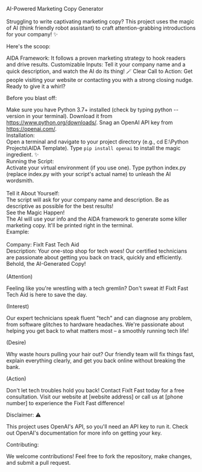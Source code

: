 AI-Powered Marketing Copy Generator
<br>
<br>
Struggling to write captivating marketing copy?   This project uses the magic of AI (think friendly robot assistant) to craft attention-grabbing introductions for your company!  ✨

Here's the scoop:

AIDA Framework: It follows a proven marketing strategy to hook readers and drive results.
Customizable Inputs: Tell it your company name and a quick description, and watch the AI do its thing! 🪄
Clear Call to Action: Get people visiting your website or contacting you with a strong closing nudge.
Ready to give it a whirl?

Before you blast off:

Make sure you have Python 3.7+ installed (check by typing python --version in your terminal). Download it from https://www.python.org/downloads/.
Snag an OpenAI API key from https://openai.com/.
<br>
Installation:
<br>
Open a terminal and navigate to your project directory (e.g., cd E:\Python Projects\AIDA Template).
Type <code>pip install openai</code> to install the magic ingredient. ✨
<br>
Running the Script:
<br>
Activate your virtual environment (if you use one).
Type python index.py (replace index.py with your script's actual name) to unleash the AI wordsmith.
<br>
<br>
Tell it About Yourself:
<br>
The script will ask for your company name and description. Be as descriptive as possible for the best results!
<br>
See the Magic Happen!
<br>
The AI will use your info and the AIDA framework to generate some killer marketing copy. It'll be printed right in the terminal.
<br>
Example:
<br><br>
Company: FixIt Fast Tech Aid<br>
Description: Your one-stop shop for tech woes! Our certified technicians are passionate about getting you back on track, quickly and efficiently.
<br>
Behold, the AI-Generated Copy!
<br><br>
(Attention)

Feeling like you're wrestling with a tech gremlin? Don't sweat it! FixIt Fast Tech Aid is here to save the day.

(Interest)

Our expert technicians speak fluent "tech" and can diagnose any problem, from software glitches to hardware headaches. We're passionate about helping you get back to what matters most – a smoothly running tech life!

(Desire)

Why waste hours pulling your hair out? Our friendly team will fix things fast, explain everything clearly, and get you back online without breaking the bank.

(Action)

Don't let tech troubles hold you back! Contact FixIt Fast today for a free consultation. Visit our website at [website address] or call us at [phone number] to experience the FixIt Fast difference!

Disclaimer: ⚠️

This project uses OpenAI's API, so you'll need an API key to run it. Check out OpenAI's documentation for more info on getting your key.

Contributing:

We welcome contributions! Feel free to fork the repository, make changes, and submit a pull request.
